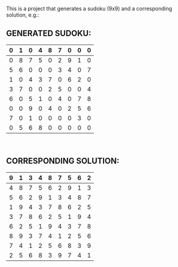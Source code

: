 This is a project that generates a sudoku (9x9) and a corresponding solution, e.g.:

## GENERATED SUDOKU: <br/>
| 0 | 1 | 0 | 4 | 8 | 7 | 0 | 0 | 0 |
|---|---|---|---|---|---|---|---|---|
| 0 | 8 | 7 | 5 | 0 | 2 | 9 | 1 | 0 |
| 5 | 6 | 0 | 0 | 0 | 3 | 4 | 0 | 7 |
| 1 | 0 | 4 | 3 | 7 | 0 | 6 | 2 | 0 |
| 3 | 7 | 0 | 0 | 2 | 5 | 0 | 0 | 4 |
| 6 | 0 | 5 | 1 | 0 | 4 | 0 | 7 | 8 |
| 0 | 0 | 9 | 0 | 4 | 0 | 2 | 5 | 6 |
| 7 | 0 | 1 | 0 | 0 | 0 | 0 | 3 | 0 |
| 0 | 5 | 6 | 8 | 0 | 0 | 0 | 0 | 0 |
<br/>

## CORRESPONDING SOLUTION: <br/>
| 9 | 1 | 3 | 4 | 8 | 7 | 5 | 6 | 2 |
|---|---|---|---|---|---|---|---|---|
| 4 | 8 | 7 | 5 | 6 | 2 | 9 | 1 | 3 |
| 5 | 6 | 2 | 9 | 1 | 3 | 4 | 8 | 7 |
| 1 | 9 | 4 | 3 | 7 | 8 | 6 | 2 | 5 |
| 3 | 7 | 8 | 6 | 2 | 5 | 1 | 9 | 4 |
| 6 | 2 | 5 | 1 | 9 | 4 | 3 | 7 | 8 |
| 8 | 9 | 3 | 7 | 4 | 1 | 2 | 5 | 6 |
| 7 | 4 | 1 | 2 | 5 | 6 | 8 | 3 | 9 |
| 2 | 5 | 6 | 8 | 3 | 9 | 7 | 4 | 1 |
